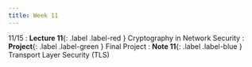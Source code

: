 ```yaml
---
title: Week 11
---
```


11/15
: **Lecture 11**{: .label .label-red } Cryptography in Network Security
: **Project**{: .label .label-green } Final Project
: **Note 11**{: .label .label-blue } Transport Layer Security (TLS)
